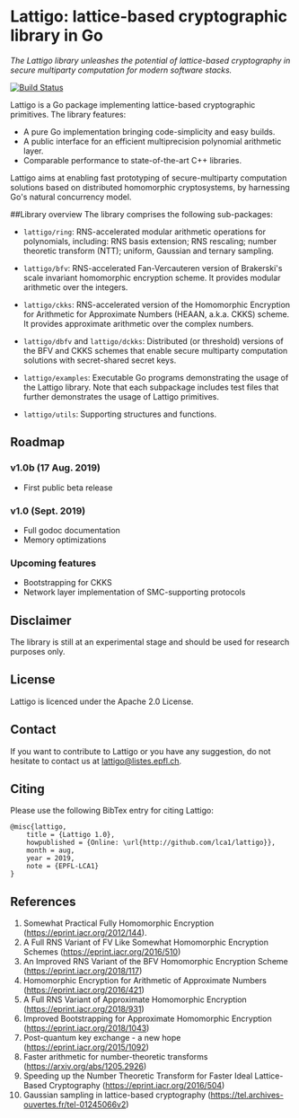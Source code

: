 # Lattigo: lattice-based cryptographic library in Go
_The Lattigo library unleashes the potential of lattice-based cryptography in secure multiparty computation for modern software stacks._

[![Build Status](https://travis-ci.com/lca1/lattigo.svg?token=kz1BaknyyJcURGZurf6m&branch=master)](https://travis-ci.com/lca1/lattigo)

Lattigo is a Go package implementing lattice-based cryptographic primitives.
The library features:
- A pure Go implementation bringing code-simplicity and easy builds.
- A public interface for an efficient multiprecision polynomial arithmetic layer.
- Comparable performance to state-of-the-art C++ libraries.

Lattigo aims at enabling fast prototyping of secure-multiparty computation solutions based on distributed homomorphic cryptosystems, by harnessing Go's natural concurrency model.

##Library overview
The library comprises the following sub-packages:

- `lattigo/ring`: RNS-accelerated modular arithmetic operations for polynomials, including: RNS basis extension; RNS rescaling;  number theoretic transform (NTT); uniform, Gaussian and ternary sampling.

- `lattigo/bfv`: RNS-accelerated Fan-Vercauteren version of Brakerski's scale invariant homomorphic encryption scheme. It provides modular arithmetic over the integers.
	
- `lattigo/ckks`: RNS-accelerated version of the Homomorphic Encryption for Arithmetic for Approximate Numbers (HEAAN, a.k.a. CKKS) scheme. It provides approximate arithmetic over the complex numbers.

- `lattigo/dbfv` and `lattigo/dckks`: Distributed (or threshold) versions of the BFV and CKKS schemes that enable secure multiparty computation solutions with secret-shared secret keys.

- `lattigo/examples`: Executable Go programs demonstrating the usage of the Lattigo library.
                      Note that each subpackage includes test files that further demonstrates the usage of Lattigo primitives.

- `lattigo/utils`: Supporting structures and functions.

## Roadmap
### v1.0b (17 Aug. 2019)
- First public beta release
### v1.0 (Sept. 2019)
- Full godoc documentation
- Memory optimizations


### Upcoming features
- Bootstrapping for CKKS
- Network layer implementation of SMC-supporting protocols


## Disclaimer
The library is still at an experimental stage and should be used for research purposes only.

## License
Lattigo is licenced under the Apache 2.0 License.

## Contact
If you want to contribute to Lattigo or you have any suggestion, do not hesitate to contact us at [lattigo@listes.epfl.ch](mailto:lattigo@listes.epfl.ch).

## Citing

Please use the following BibTex entry for citing Lattigo:

    @misc{lattigo,
	    title = {Lattigo 1.0},
	    howpublished = {Online: \url{http://github.com/lca1/lattigo}},
	    month = aug,
	    year = 2019,
	    note = {EPFL-LCA1}
    }
    


## References
1. Somewhat Practical Fully Homomorphic Encryption (<https://eprint.iacr.org/2012/144>).
1. A Full RNS Variant of FV Like Somewhat Homomorphic Encryption Schemes (<https://eprint.iacr.org/2016/510>)
1. An Improved RNS Variant of the BFV Homomorphic Encryption Scheme (<https://eprint.iacr.org/2018/117>)
1. Homomorphic Encryption for Arithmetic of Approximate Numbers (<https://eprint.iacr.org/2016/421>)
1. A Full RNS Variant of Approximate Homomorphic Encryption (<https://eprint.iacr.org/2018/931>)
1. Improved Bootstrapping for Approximate Homomorphic Encryption (<https://eprint.iacr.org/2018/1043>)
1. Post-quantum key exchange - a new hope (<https://eprint.iacr.org/2015/1092>)
1. Faster arithmetic for number-theoretic transforms (<https://arxiv.org/abs/1205.2926>)
1. Speeding up the Number Theoretic Transform for Faster Ideal Lattice-Based Cryptography (<https://eprint.iacr.org/2016/504>)
1. Gaussian sampling in lattice-based cryptography (<https://tel.archives-ouvertes.fr/tel-01245066v2>)